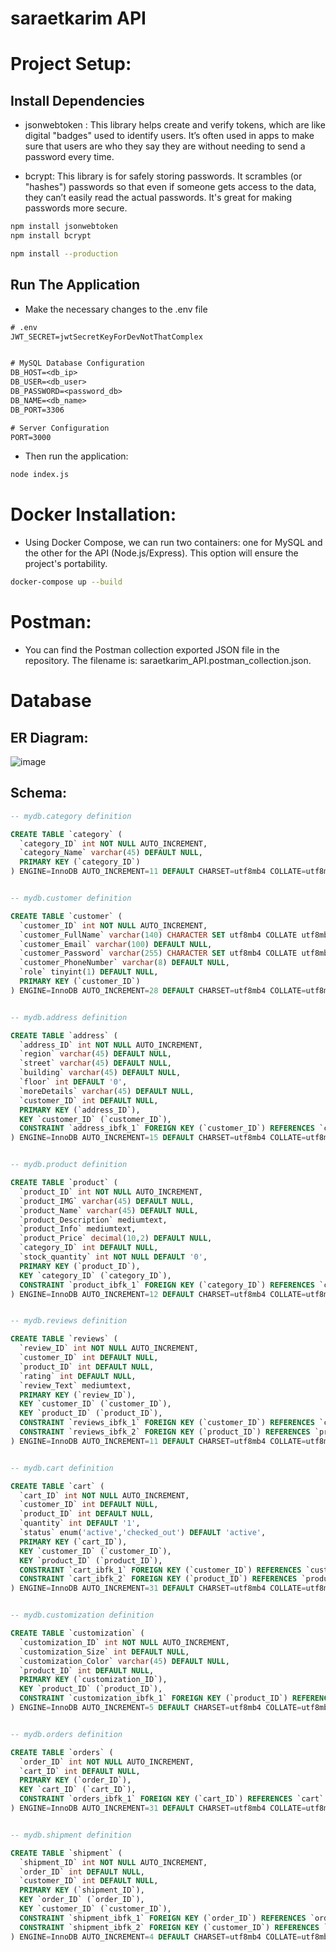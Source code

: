 # saraetkarim API

# Project Setup:

## Install Dependencies
- jsonwebtoken : This library helps create and verify tokens, which are like digital "badges" used to identify users. It’s often used in apps to make sure that users are who they say they are without needing to send a password every time.

- bcrypt: This library is for safely storing passwords. It scrambles (or "hashes") passwords so that even if someone gets access to the data, they can’t easily read the actual passwords. It's great for making passwords more secure.
~~~bash
npm install jsonwebtoken
npm install bcrypt

npm install --production
~~~

## Run The Application
- Make the necessary changes to the .env file
~~~txt
# .env
JWT_SECRET=jwtSecretKeyForDevNotThatComplex


# MySQL Database Configuration
DB_HOST=<db_ip>
DB_USER=<db_user>
DB_PASSWORD=<password_db>
DB_NAME=<db_name>
DB_PORT=3306

# Server Configuration
PORT=3000
~~~
- Then run the application:
~~~bash
node index.js
~~~


# Docker Installation:
- Using Docker Compose, we can run two containers: one for MySQL and the other for the API (Node.js/Express). This option will ensure the project's portability.
~~~bash
docker-compose up --build
~~~


# Postman:
- You can find the Postman collection exported JSON file in the repository. The filename is: saraetkarim_API.postman_collection.json.

# Database
## ER Diagram:
![image](https://github.com/user-attachments/assets/cbbe6c63-c793-468b-976b-819b7806f6f9)


## Schema:
~~~sql
-- mydb.category definition

CREATE TABLE `category` (
  `category_ID` int NOT NULL AUTO_INCREMENT,
  `category_Name` varchar(45) DEFAULT NULL,
  PRIMARY KEY (`category_ID`)
) ENGINE=InnoDB AUTO_INCREMENT=11 DEFAULT CHARSET=utf8mb4 COLLATE=utf8mb4_0900_ai_ci;


-- mydb.customer definition

CREATE TABLE `customer` (
  `customer_ID` int NOT NULL AUTO_INCREMENT,
  `customer_FullName` varchar(140) CHARACTER SET utf8mb4 COLLATE utf8mb4_0900_ai_ci DEFAULT NULL,
  `customer_Email` varchar(100) DEFAULT NULL,
  `customer_Password` varchar(255) CHARACTER SET utf8mb4 COLLATE utf8mb4_0900_ai_ci DEFAULT NULL,
  `customer_PhoneNumber` varchar(8) DEFAULT NULL,
  `role` tinyint(1) DEFAULT NULL,
  PRIMARY KEY (`customer_ID`)
) ENGINE=InnoDB AUTO_INCREMENT=28 DEFAULT CHARSET=utf8mb4 COLLATE=utf8mb4_0900_ai_ci;


-- mydb.address definition

CREATE TABLE `address` (
  `address_ID` int NOT NULL AUTO_INCREMENT,
  `region` varchar(45) DEFAULT NULL,
  `street` varchar(45) DEFAULT NULL,
  `building` varchar(45) DEFAULT NULL,
  `floor` int DEFAULT '0',
  `moreDetails` varchar(45) DEFAULT NULL,
  `customer_ID` int DEFAULT NULL,
  PRIMARY KEY (`address_ID`),
  KEY `customer_ID` (`customer_ID`),
  CONSTRAINT `address_ibfk_1` FOREIGN KEY (`customer_ID`) REFERENCES `customer` (`customer_ID`)
) ENGINE=InnoDB AUTO_INCREMENT=15 DEFAULT CHARSET=utf8mb4 COLLATE=utf8mb4_0900_ai_ci;


-- mydb.product definition

CREATE TABLE `product` (
  `product_ID` int NOT NULL AUTO_INCREMENT,
  `product_IMG` varchar(45) DEFAULT NULL,
  `product_Name` varchar(45) DEFAULT NULL,
  `product_Description` mediumtext,
  `product_Info` mediumtext,
  `product_Price` decimal(10,2) DEFAULT NULL,
  `category_ID` int DEFAULT NULL,
  `stock_quantity` int NOT NULL DEFAULT '0',
  PRIMARY KEY (`product_ID`),
  KEY `category_ID` (`category_ID`),
  CONSTRAINT `product_ibfk_1` FOREIGN KEY (`category_ID`) REFERENCES `category` (`category_ID`)
) ENGINE=InnoDB AUTO_INCREMENT=12 DEFAULT CHARSET=utf8mb4 COLLATE=utf8mb4_0900_ai_ci;


-- mydb.reviews definition

CREATE TABLE `reviews` (
  `review_ID` int NOT NULL AUTO_INCREMENT,
  `customer_ID` int DEFAULT NULL,
  `product_ID` int DEFAULT NULL,
  `rating` int DEFAULT NULL,
  `review_Text` mediumtext,
  PRIMARY KEY (`review_ID`),
  KEY `customer_ID` (`customer_ID`),
  KEY `product_ID` (`product_ID`),
  CONSTRAINT `reviews_ibfk_1` FOREIGN KEY (`customer_ID`) REFERENCES `customer` (`customer_ID`),
  CONSTRAINT `reviews_ibfk_2` FOREIGN KEY (`product_ID`) REFERENCES `product` (`product_ID`)
) ENGINE=InnoDB AUTO_INCREMENT=11 DEFAULT CHARSET=utf8mb4 COLLATE=utf8mb4_0900_ai_ci;


-- mydb.cart definition

CREATE TABLE `cart` (
  `cart_ID` int NOT NULL AUTO_INCREMENT,
  `customer_ID` int DEFAULT NULL,
  `product_ID` int DEFAULT NULL,
  `quantity` int DEFAULT '1',
  `status` enum('active','checked_out') DEFAULT 'active',
  PRIMARY KEY (`cart_ID`),
  KEY `customer_ID` (`customer_ID`),
  KEY `product_ID` (`product_ID`),
  CONSTRAINT `cart_ibfk_1` FOREIGN KEY (`customer_ID`) REFERENCES `customer` (`customer_ID`),
  CONSTRAINT `cart_ibfk_2` FOREIGN KEY (`product_ID`) REFERENCES `product` (`product_ID`)
) ENGINE=InnoDB AUTO_INCREMENT=31 DEFAULT CHARSET=utf8mb4 COLLATE=utf8mb4_0900_ai_ci;


-- mydb.customization definition

CREATE TABLE `customization` (
  `customization_ID` int NOT NULL AUTO_INCREMENT,
  `customization_Size` int DEFAULT NULL,
  `customization_Color` varchar(45) DEFAULT NULL,
  `product_ID` int DEFAULT NULL,
  PRIMARY KEY (`customization_ID`),
  KEY `product_ID` (`product_ID`),
  CONSTRAINT `customization_ibfk_1` FOREIGN KEY (`product_ID`) REFERENCES `product` (`product_ID`)
) ENGINE=InnoDB AUTO_INCREMENT=5 DEFAULT CHARSET=utf8mb4 COLLATE=utf8mb4_0900_ai_ci;


-- mydb.orders definition

CREATE TABLE `orders` (
  `order_ID` int NOT NULL AUTO_INCREMENT,
  `cart_ID` int DEFAULT NULL,
  PRIMARY KEY (`order_ID`),
  KEY `cart_ID` (`cart_ID`),
  CONSTRAINT `orders_ibfk_1` FOREIGN KEY (`cart_ID`) REFERENCES `cart` (`cart_ID`)
) ENGINE=InnoDB AUTO_INCREMENT=31 DEFAULT CHARSET=utf8mb4 COLLATE=utf8mb4_0900_ai_ci;


-- mydb.shipment definition

CREATE TABLE `shipment` (
  `shipment_ID` int NOT NULL AUTO_INCREMENT,
  `order_ID` int DEFAULT NULL,
  `customer_ID` int DEFAULT NULL,
  PRIMARY KEY (`shipment_ID`),
  KEY `order_ID` (`order_ID`),
  KEY `customer_ID` (`customer_ID`),
  CONSTRAINT `shipment_ibfk_1` FOREIGN KEY (`order_ID`) REFERENCES `orders` (`order_ID`),
  CONSTRAINT `shipment_ibfk_2` FOREIGN KEY (`customer_ID`) REFERENCES `customer` (`customer_ID`)
) ENGINE=InnoDB AUTO_INCREMENT=4 DEFAULT CHARSET=utf8mb4 COLLATE=utf8mb4_0900_ai_ci;
~~~


